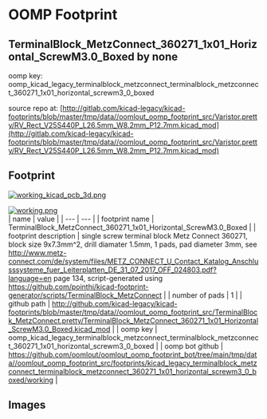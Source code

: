 # OOMP Footprint  
## TerminalBlock_MetzConnect_360271_1x01_Horizontal_ScrewM3.0_Boxed  by none  
  
oomp key: oomp_kicad_legacy_terminalblock_metzconnect_terminalblock_metzconnect_360271_1x01_horizontal_screwm3_0_boxed  
  
source repo at: [http://gitlab.com/kicad-legacy/kicad-footprints/blob/master/tmp/data//oomlout_oomp_footprint_src/Varistor.pretty/RV_Rect_V25S440P_L26.5mm_W8.2mm_P12.7mm.kicad_mod](http://gitlab.com/kicad-legacy/kicad-footprints/blob/master/tmp/data//oomlout_oomp_footprint_src/Varistor.pretty/RV_Rect_V25S440P_L26.5mm_W8.2mm_P12.7mm.kicad_mod)  
## Footprint  
  
[![working_kicad_pcb_3d.png](working_kicad_pcb_3d_600.png)](working_kicad_pcb_3d.png)  
  
[![working.png](working_600.png)](working.png)  
| name | value | 
| --- | --- | 
| footprint name | TerminalBlock_MetzConnect_360271_1x01_Horizontal_ScrewM3.0_Boxed | 
| footprint description | single screw terminal block Metz Connect 360271, block size 9x7.3mm^2, drill diamater 1.5mm, 1 pads, pad diameter 3mm, see http://www.metz-connect.com/de/system/files/METZ_CONNECT_U_Contact_Katalog_Anschlusssysteme_fuer_Leiterplatten_DE_31_07_2017_OFF_024803.pdf?language=en page 134, script-generated using https://github.com/pointhi/kicad-footprint-generator/scripts/TerminalBlock_MetzConnect | 
| number of pads | 1 | 
| github path | http://github.com/kicad-legacy/kicad-footprints/blob/master/tmp/data//oomlout_oomp_footprint_src/TerminalBlock_MetzConnect.pretty/TerminalBlock_MetzConnect_360271_1x01_Horizontal_ScrewM3.0_Boxed.kicad_mod | 
| oomp key | oomp_kicad_legacy_terminalblock_metzconnect_terminalblock_metzconnect_360271_1x01_horizontal_screwm3_0_boxed | 
| oomp bot github | https://github.com/oomlout/oomlout_oomp_footprint_bot/tree/main/tmp/data//oomlout_oomp_footprint_src/footprints/kicad_legacy_terminalblock_metzconnect_terminalblock_metzconnect_360271_1x01_horizontal_screwm3_0_boxed/working | 
## Images  
